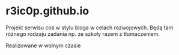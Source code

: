 # r3ic0p.github.io

Projekt serwisu coś w stylu bloga w celach rozwojowych. Będą tam różnego rodzaju zadania np. ze szkoły razem z tłumaczeniem. 

Realizowane w wolnym czasie
